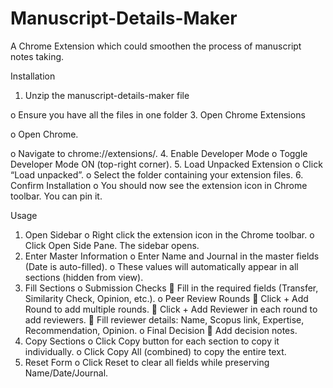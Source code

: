 # Manuscript-Details-Maker
A Chrome Extension which could smoothen the process of manuscript notes taking.

Installation
1.	Unzip the manuscript-details-maker file

o	Ensure you have all the files in one folder
3.	Open Chrome Extensions
  
  o	Open Chrome.
  
  o	Navigate to chrome://extensions/.
4.	Enable Developer Mode
  o	Toggle Developer Mode ON (top-right corner).
5.	Load Unpacked Extension
  o	Click “Load unpacked”.
  o	Select the folder containing your extension files.
6.	Confirm Installation
  o	You should now see the extension icon in Chrome toolbar. You can pin it.


Usage
1.	Open Sidebar
  o	Right click the extension icon in the Chrome toolbar.
  o	Click Open Side Pane. The sidebar opens.
2.	Enter Master Information
  o	Enter Name and Journal in the master fields (Date is auto-filled).
  o	These values will automatically appear in all sections (hidden from view).
3.	Fill Sections
  o	Submission Checks
    	Fill in the required fields (Transfer, Similarity Check, Opinion, etc.).
  o	Peer Review Rounds
    	Click + Add Round to add multiple rounds.
    	Click + Add Reviewer in each round to add reviewers.
    	Fill reviewer details: Name, Scopus link, Expertise, Recommendation, Opinion.
  o	Final Decision
    	Add decision notes.
4.	Copy Sections
  o	Click Copy button for each section to copy it individually.
  o	Click Copy All (combined) to copy the entire text.
5.	Reset Form
  o	Click Reset to clear all fields while preserving Name/Date/Journal.



